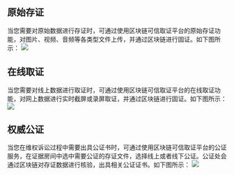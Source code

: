 ## 原始存证
当您需要对原始数据进行存证时，可通过使用区块链可信取证平台的原始存证功能，对图片、视频、音频等各类型文件上传，并通过区块链进行固证。如下图所示： 
<img src="https://main.qcloudimg.com/raw/53354b4e609e2a5f1eb5bffc2c7646b9.png" data-nonescope="true">

## 在线取证
当您需要对线上数据进行取证时，可通过使用区块链可信取证平台的在线取证功能，对网上数据进行实时截屏或录屏取证，并通过区块链进行固证。如下图所示： 
<img src="https://main.qcloudimg.com/raw/9538fb4b39d79a1bd9abe63e36466e57.png" data-nonescope="true">


## 权威公证
当您在维权诉讼过程中需要出具公证书时，可通过使用区块链可信取证平台的公证服务，在证据房间中选中需要公证的存证文件，选择线上或者线下公证。公证处会通过区块链对存证数据进行核验，出具相关公证证书。如下图所示： 
<img src="https://main.qcloudimg.com/raw/e05adcb51d235f2cf864854c78d09bba.png" data-nonescope="true">

